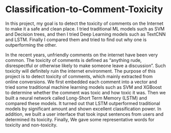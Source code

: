 # Classification-to-Comment-Toxicity
In this project, my goal is to detect the toxicity of comments on the Internet to make it a safe and clean place. I tried traditional ML models such as SVM and Decision trees, and then I tried Deep Learning models such as TextCNN and LSTM. Finally I compared them and tried to find out why one is outperforming the other.

In the recent years, unfriendly comments on the internet have been very common. The toxicity of comments is defined as “anything rude, disrespectful or otherwise likely to make someone leave a discussion”. Such toxicity will definitely ruin the internet environment. The purpose of this project is to detect toxicity of comments, which mainly extracted from online conversions. We first embedded each comment into a vector and tried some traditional machine learning models such as SVM and XGBoost to determine whether the comment was toxic and how toxic it was. Then we built a neural network called Long-Short Term Memory (LSTM) and compared these models. It turned out that LSTM outperformed traditional models by significant amount and shown excellent classification power. In addition, we built a user interface that took input sentences from users and determined its toxicity. Finally, We gave some representative words for toxicity and non-toxicity.
